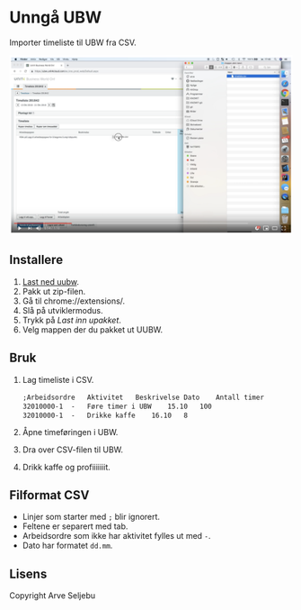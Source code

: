 # Unngå UBW

Importer timeliste til UBW fra CSV.

[![](youtube.png)](https://www.youtube.com/watch?v=vziWaZY4MsQ)


## Installere

1. [Last ned uubw](https://github.com/arve0/uubw/archive/master.zip).
2. Pakk ut zip-filen.
3. Gå til chrome://extensions/.
4. Slå på utviklermodus.
5. Trykk på *Last inn upakket*.
6. Velg mappen der du pakket ut UUBW.


## Bruk

1. Lag timeliste i CSV.

    ```csv
    ;Arbeidsordre	Aktivitet	Beskrivelse	Dato	Antall timer
    32010000-1	-	Føre timer i UBW	15.10	100
    32010000-1	-	Drikke kaffe	16.10	8
    ```

2. Åpne timeføringen i UBW.
3. Dra over CSV-filen til UBW.
4. Drikk kaffe og profiiiiiiit.


## Filformat CSV

- Linjer som starter med `;` blir ignorert.
- Feltene er separert med tab.
- Arbeidsordre som ikke har aktivitet fylles ut med `-`.
- Dato har formatet `dd.mm`.


## Lisens

Copyright Arve Seljebu